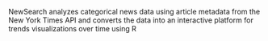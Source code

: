 NewSearch analyzes categorical news data using article metadata from the New York Times API
and converts the data into an interactive platform for trends visualizations over time using R
